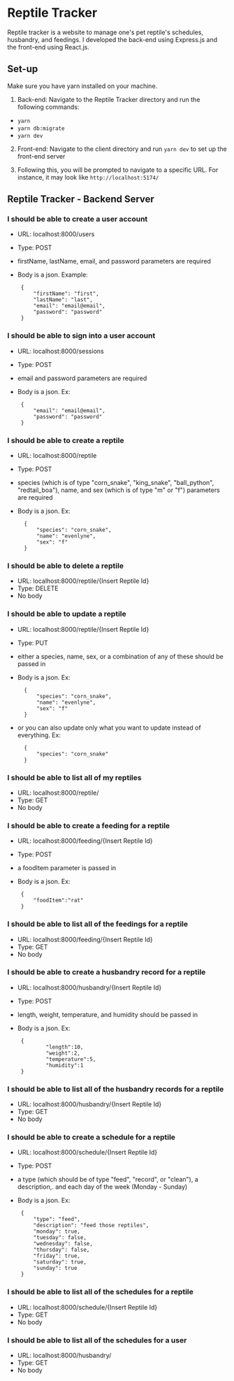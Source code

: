 # Reptile Tracker

Reptile tracker is a website to manage one's pet reptile's schedules, husbandry, and feedings. I developed the back-end using Express.js and the front-end using React.js.

## Set-up
Make sure you have yarn installed on your machine. 

1. Back-end: Navigate to the Reptile Tracker directory and run the following commands:

- `yarn`
- `yarn db:migrate`
- `yarn dev`

2. Front-end: Navigate to the client directory and run `yarn dev` to set up the front-end server

3. Following this, you will be prompted to navigate to a specific URL. For instance, it may look like `http://localhost:5174/`





## Reptile Tracker - Backend Server

### I should be able to create a user account


 - URL: localhost:8000/users
 - Type: POST
 - firstName, lastName, email, and password parameters are required
 - Body is a json. Example:


        {
            "firstName": "first",
            "lastName": "last",
            "email": "email@email",
            "password": "password"
        }


### I should be able to sign into a user account

 - URL: localhost:8000/sessions
 - Type: POST
 - email and password parameters are required
 - Body is a json. Ex:

        {
            "email": "email@email",
            "password": "password"
        }

### I should be able to create a reptile

- URL: localhost:8000/reptile
- Type: POST
- species (which is of type "corn_snake", "king_snake", "ball_python", "redtail_boa"), name, and sex (which is of type "m" or "f") parameters are required
- Body is a json. Ex:

        {
            "species": "corn_snake",
            "name": "evenlyne",
            "sex": "f"
        }

### I should be able to delete a reptile
-  URL: localhost:8000/reptile/{Insert Reptile Id}
 - Type: DELETE
 - No body 

### I should be able to update a reptile
 - URL: localhost:8000/reptile/{Insert Reptile Id}
 - Type: PUT
 - either a species, name, sex, or a combination of any of these should be passed in
- Body is a json. Ex:

        {
            "species": "corn_snake",
            "name": "evenlyne",
            "sex": "f"
        }
- or you can also update only what you want to update instead of everything. Ex:

        {
            "species": "corn_snake"
        } 

### I should be able to list all of my reptiles
- URL: localhost:8000/reptile/
 - Type: GET
-  No body 

### I should be able to create a feeding for a reptile
- URL: localhost:8000/feeding/{Insert Reptile Id}
 - Type: POST
 - a foodItem parameter is passed in
 - Body is a json. Ex:

        {
            "foodItem":"rat"
        }

### I should be able to list all of the feedings for a reptile
-  URL: localhost:8000/feeding/{Insert Reptile Id}
- Type: GET
 - No body


### I should be able to create a husbandry record for a reptile
 - URL: localhost:8000/husbandry/{Insert Reptile Id}
 - Type: POST
 - length, weight, temperature, and humidity should be passed in
 - Body is a json. Ex:

        {
                "length":10,
                "weight":2,
                "temperature":5,
                "humidity":1
        }

### I should be able to list all of the husbandry records for a reptile
 - URL: localhost:8000/husbandry/{Insert Reptile Id}
 - Type: GET
 - No body 


### I should be able to create a schedule for a reptile
- URL: localhost:8000/schedule/{Insert Reptile Id}
 - Type: POST
 - a type (which should be of type "feed", "record", or "clean"), a description,. and each day of the week (Monday - Sunday)
 - Body is a json. Ex:

        {
            "type": "feed",
            "description": "feed those reptiles",
            "monday": true,
            "tuesday": false,
            "wednesday": false,
            "thursday": false,
            "friday": true,
            "saturday": true,
            "sunday": true
        }

### I should be able to list all of the schedules for a reptile
 - URL: localhost:8000/schedule/{Insert Reptile Id}
 - Type: GET
 - No body 


### I should be able to list all of the schedules for a user
 - URL: localhost:8000/husbandry/
 - Type: GET
 - No body 
